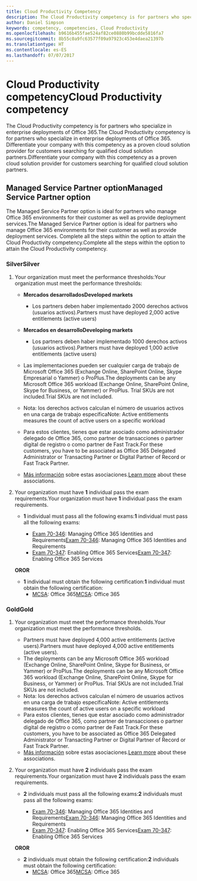 ```yaml
---
title: Cloud Productivity Competency
description: The Cloud Productivity competency is for partners who specialize in enterprise deployments of Office 365. Differentiate your company with this competency as a proven cloud solution provider for customers searching for qualified cloud solution partners.
author: Daniel Simpson
keywords: competency, competencies, Cloud Productivity
ms.openlocfilehash: b9616b455fae524af82ce0880b99bcdde5816fa7
ms.sourcegitcommit: 8b55c0a9fc63577f09a97923c453e4daea21397b
ms.translationtype: HT
ms.contentlocale: es-ES
ms.lasthandoff: 07/07/2017
---
```

# <a name="cloud-productivity-competency"></a><span data-ttu-id="329e1-105">Cloud Productivity competency</span><span class="sxs-lookup"><span data-stu-id="329e1-105">Cloud Productivity competency</span></span>

<span data-ttu-id="329e1-106">The Cloud Productivity competency is for partners who specialize in enterprise deployments of Office 365.</span><span class="sxs-lookup"><span data-stu-id="329e1-106">The Cloud Productivity competency is for partners who specialize in enterprise deployments of Office 365.</span></span> <span data-ttu-id="329e1-107">Differentiate your company with this competency as a proven cloud solution provider for customers searching for qualified cloud solution partners.</span><span class="sxs-lookup"><span data-stu-id="329e1-107">Differentiate your company with this competency as a proven cloud solution provider for customers searching for qualified cloud solution partners.</span></span>

## <a name="managed-service-partner-option"></a><span data-ttu-id="329e1-108">Managed Service Partner option</span><span class="sxs-lookup"><span data-stu-id="329e1-108">Managed Service Partner option</span></span>
<span data-ttu-id="329e1-109">The Managed Service Partner option is ideal for partners who manage Office 365 environments for their customer as well as provide deployment services.</span><span class="sxs-lookup"><span data-stu-id="329e1-109">The Managed Service Partner option is ideal for partners who manage Office 365 environments for their customer as well as provide deployment services.</span></span> <span data-ttu-id="329e1-110">Complete all the steps within the option to attain the Cloud Productivity competency.</span><span class="sxs-lookup"><span data-stu-id="329e1-110">Complete all the steps within the option to attain the Cloud Productivity competency.</span></span>
### <a name="silver"></a><span data-ttu-id="329e1-111">Silver</span><span class="sxs-lookup"><span data-stu-id="329e1-111">Silver</span></span>
1.  <span data-ttu-id="329e1-112">Your organization must meet the performance thresholds:</span><span class="sxs-lookup"><span data-stu-id="329e1-112">Your organization must meet the performance thresholds:</span></span>
    - **<span data-ttu-id="329e1-113">Mercados desarrollados</span><span class="sxs-lookup"><span data-stu-id="329e1-113">Developed markets</span></span>** 
        - <span data-ttu-id="329e1-114">Los partners deben haber implementado 2000 derechos activos (usuarios activos).</span><span class="sxs-lookup"><span data-stu-id="329e1-114">Partners must have deployed 2,000 active entitlements (active users)</span></span>
    - **<span data-ttu-id="329e1-115">Mercados en desarrollo</span><span class="sxs-lookup"><span data-stu-id="329e1-115">Developing markets</span></span>**
        -  <span data-ttu-id="329e1-116">Los partners deben haber implementado 1000 derechos activos (usuarios activos).</span><span class="sxs-lookup"><span data-stu-id="329e1-116">Partners must have deployed 1,000 active entitlements (active users)</span></span>
    
    - <span data-ttu-id="329e1-117">Las implementaciones pueden ser cualquier carga de trabajo de Microsoft Office 365 (Exchange Online, SharePoint Online, Skype Empresarial o Yammer) o ProPlus.</span><span class="sxs-lookup"><span data-stu-id="329e1-117">The deployments can be any Microsoft Office 365 workload (Exchange Online, SharePoint Online, Skype for Business, or Yammer) or ProPlus.</span></span> <span data-ttu-id="329e1-118">Trial SKUs are not included.</span><span class="sxs-lookup"><span data-stu-id="329e1-118">Trial SKUs are not included.</span></span>     
    - <span data-ttu-id="329e1-119">Nota: los derechos activos calculan el número de usuarios activos en una carga de trabajo específica</span><span class="sxs-lookup"><span data-stu-id="329e1-119">Note: Active entitlements measures the count of active users on a specific workload</span></span> 
    - <span data-ttu-id="329e1-120">Para estos clientes, tienes que estar asociado como administrador delegado de Office 365, como partner de transacciones o partner digital de registro o como partner de Fast Track.</span><span class="sxs-lookup"><span data-stu-id="329e1-120">For these customers, you have to be associated as Office 365 Delegated Administrator or Transacting Partner or Digital Partner of Record or Fast Track Partner.</span></span>
    - <span data-ttu-id="329e1-121">[Más información](https://partner.microsoft.com/en-us/membership/digital-partner-of-record) sobre estas asociaciones.</span><span class="sxs-lookup"><span data-stu-id="329e1-121">[Learn more](https://partner.microsoft.com/en-us/membership/digital-partner-of-record) about these associations.</span></span>

2. <span data-ttu-id="329e1-122">Your organization must have **1** individual pass the exam requirements.</span><span class="sxs-lookup"><span data-stu-id="329e1-122">Your organization must have **1** individual pass the exam requirements.</span></span>

    - <span data-ttu-id="329e1-123">**1** individual must pass all the following exams:</span><span class="sxs-lookup"><span data-stu-id="329e1-123">**1** individual must pass all the following exams:</span></span>

        - <span data-ttu-id="329e1-124">[Exam 70-346](https://www.microsoft.com/en-us/learning/exam-70-346.aspx): Managing Office 365 Identities and Requirements</span><span class="sxs-lookup"><span data-stu-id="329e1-124">[Exam 70-346](https://www.microsoft.com/en-us/learning/exam-70-346.aspx): Managing Office 365 Identities and Requirements</span></span>  
        - <span data-ttu-id="329e1-125">[Exam 70-347](https://www.microsoft.com/en-us/learning/exam-70-347.aspx): Enabling Office 365 Services</span><span class="sxs-lookup"><span data-stu-id="329e1-125">[Exam 70-347](https://www.microsoft.com/en-us/learning/exam-70-347.aspx): Enabling Office 365 Services</span></span>
    
    **<span data-ttu-id="329e1-126">OR</span><span class="sxs-lookup"><span data-stu-id="329e1-126">OR</span></span>**

    - <span data-ttu-id="329e1-127">**1** individual must obtain the following certification:</span><span class="sxs-lookup"><span data-stu-id="329e1-127">**1** individual must obtain the following certification:</span></span>  
        - <span data-ttu-id="329e1-128">[MCSA](https://www.microsoft.com/en-us/learning/mcsa-office365-certification.aspx): Office 365</span><span class="sxs-lookup"><span data-stu-id="329e1-128">[MCSA](https://www.microsoft.com/en-us/learning/mcsa-office365-certification.aspx): Office 365</span></span>

### <a name="gold"></a><span data-ttu-id="329e1-129">Gold</span><span class="sxs-lookup"><span data-stu-id="329e1-129">Gold</span></span>

1.  <span data-ttu-id="329e1-130">Your organization must meet the performance thresholds.</span><span class="sxs-lookup"><span data-stu-id="329e1-130">Your organization must meet the performance thresholds.</span></span> 

    - <span data-ttu-id="329e1-131">Partners must have deployed 4,000 active entitlements (active users).</span><span class="sxs-lookup"><span data-stu-id="329e1-131">Partners must have deployed 4,000 active entitlements (active users).</span></span>
    - <span data-ttu-id="329e1-132">The deployments can be any Microsoft Office 365 workload (Exchange Online, SharePoint Online, Skype for Business, or Yammer) or ProPlus.</span><span class="sxs-lookup"><span data-stu-id="329e1-132">The deployments can be any Microsoft Office 365 workload (Exchange Online, SharePoint Online, Skype for Business, or Yammer) or ProPlus.</span></span> <span data-ttu-id="329e1-133">Trial SKUs are not included.</span><span class="sxs-lookup"><span data-stu-id="329e1-133">Trial SKUs are not included.</span></span>
    - <span data-ttu-id="329e1-134">Nota: los derechos activos calculan el número de usuarios activos en una carga de trabajo específica</span><span class="sxs-lookup"><span data-stu-id="329e1-134">Note: Active entitlements measures the count of active users on a specific workload</span></span>
    - <span data-ttu-id="329e1-135">Para estos clientes, tienes que estar asociado como administrador delegado de Office 365, como partner de transacciones o partner digital de registro o como partner de Fast Track.</span><span class="sxs-lookup"><span data-stu-id="329e1-135">For these customers, you have to be associated as Office 365 Delegated Administrator or Transacting Partner or Digital Partner of Record or Fast Track Partner.</span></span>
    - <span data-ttu-id="329e1-136">[Más información](https://partner.microsoft.com/en-us/membership/digital-partner-of-record) sobre estas asociaciones.</span><span class="sxs-lookup"><span data-stu-id="329e1-136">[Learn more](https://partner.microsoft.com/en-us/membership/digital-partner-of-record) about these associations.</span></span>

2.  <span data-ttu-id="329e1-137">Your organization must have **2** individuals pass the exam requirements.</span><span class="sxs-lookup"><span data-stu-id="329e1-137">Your organization must have **2** individuals pass the exam requirements.</span></span>

    - <span data-ttu-id="329e1-138">**2** individuals must pass all the following exams:</span><span class="sxs-lookup"><span data-stu-id="329e1-138">**2** individuals must pass all the following exams:</span></span>

        - <span data-ttu-id="329e1-139">[Exam 70-346](https://www.microsoft.com/en-us/learning/exam-70-346.aspx): Managing Office 365 Identities and Requirements</span><span class="sxs-lookup"><span data-stu-id="329e1-139">[Exam 70-346](https://www.microsoft.com/en-us/learning/exam-70-346.aspx): Managing Office 365 Identities and Requirements</span></span>  
        - <span data-ttu-id="329e1-140">[Exam 70-347](https://www.microsoft.com/en-us/learning/exam-70-347.aspx): Enabling Office 365 Services</span><span class="sxs-lookup"><span data-stu-id="329e1-140">[Exam 70-347](https://www.microsoft.com/en-us/learning/exam-70-347.aspx): Enabling Office 365 Services</span></span>
        
    **<span data-ttu-id="329e1-141">OR</span><span class="sxs-lookup"><span data-stu-id="329e1-141">OR</span></span>**
    
    - <span data-ttu-id="329e1-142">**2** individuals must obtain the following certification:</span><span class="sxs-lookup"><span data-stu-id="329e1-142">**2** individuals must obtain the following certification:</span></span>
        - <span data-ttu-id="329e1-143">[MCSA](https://www.microsoft.com/en-us/learning/mcsa-office365-certification.aspx): Office 365</span><span class="sxs-lookup"><span data-stu-id="329e1-143">[MCSA](https://www.microsoft.com/en-us/learning/mcsa-office365-certification.aspx): Office 365</span></span>





